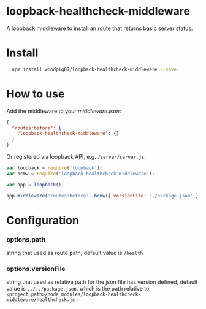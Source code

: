 # loopback-healthcheck-middleware

A loopback middleware to install an route that returns basic server status.

Install
=============

```bash
  npm install woodpig07/loopback-healthcheck-middleware --save
```

How to use
=============

Add the middleware to your *middleware.json*:

```json
{
  "routes:before": {
    "loopback-healthcheck-middleware": {}
  }
}
```

Or registered via loopback API, e.g. `/server/server.js`:

```js
var loopback = require('loopback');
var hcmw = require('loopback-healthcheck-middleware');

var app = loopback();

app.middleware('routes:before', hcmw({ versionFile: './package.json' }));
```



Configuration
=============

### options.path

string that used as route path, default value is `/health`

### options.versionFile

string that used as relative path for the json file has version defined, default value is `../../package.json`, which is the path relative to `<project_path>/node_modules/loopback-healthcheck-middleware/healthcheck.js`
